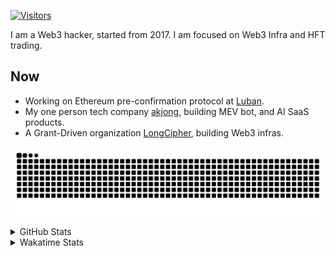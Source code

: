 <!-- markdownlint-disable MD041 MD010 MD033 -->
[![Visitors](https://api.visitorbadge.io/api/daily?path=Akagi201%2FAkagi201&label=Visitors%20Today&countColor=%2337d67a)](https://visitorbadge.io/status?path=Akagi201%2FAkagi201)

I am a Web3 hacker, started from 2017. I am focused on Web3 Infra and HFT trading.

## Now

* Working on Ethereum pre-confirmation protocol at [Luban](https://github.com/lu-bann).
* My one person tech company [akjong](https://github.com/akjong), building MEV bot, and AI SaaS products.
* A Grant-Driven organization [LongCipher](https://github.com/longcipher), building Web3 infras.

[![github contribution grid snake animation](https://raw.githubusercontent.com/Akagi201/Akagi201/output/github-contribution-grid-snake.svg#gh-light-mode-only)](https://github.com/Akagi201)

<details>
<summary>GitHub Stats</summary>
  <a href="https://github.com/Akagi201"><img alt="Profile Detail" src="https://raw.githubusercontent.com/Akagi201/Akagi201/master/profile-summary-card-output/dracula/0-profile-details.svg" /></a>
  <a href="https://github.com/Akagi201"><img alt="Github Stats" src="https://raw.githubusercontent.com/Akagi201/Akagi201/master/profile-summary-card-output/dracula/3-stats.svg" /></a>
  <a href="https://github.com/Akagi201"><img alt="Lang By Commits" src="https://raw.githubusercontent.com/Akagi201/Akagi201/master/profile-summary-card-output/dracula/2-most-commit-language.svg" /></a>
</details>

<details>
<summary>Wakatime Stats</summary>
<br>

<!--START_SECTION:waka-->

```txt
From: 27 January 2025 - To: 03 February 2025

Total Time: 20 hrs 1 min

Other              13 hrs 2 mins   ████████████████▒░░░░░░░░   65.16 %
Rust               2 hrs 56 mins   ███▓░░░░░░░░░░░░░░░░░░░░░   14.69 %
sh                 56 mins         █▒░░░░░░░░░░░░░░░░░░░░░░░   04.70 %
Python             44 mins         █░░░░░░░░░░░░░░░░░░░░░░░░   03.74 %
TypeScript         43 mins         █░░░░░░░░░░░░░░░░░░░░░░░░   03.65 %
Markdown           14 mins         ▒░░░░░░░░░░░░░░░░░░░░░░░░   01.22 %
TOML               13 mins         ▒░░░░░░░░░░░░░░░░░░░░░░░░   01.10 %
XML                12 mins         ▒░░░░░░░░░░░░░░░░░░░░░░░░   01.03 %
YAML               9 mins          ▒░░░░░░░░░░░░░░░░░░░░░░░░   00.76 %
SQL                7 mins          ░░░░░░░░░░░░░░░░░░░░░░░░░   00.64 %
```

<!--END_SECTION:waka-->

</details>
